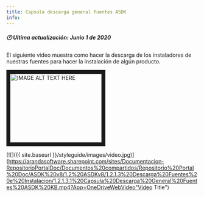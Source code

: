 ```yaml
---
title: Capsula descarga general fuentes ASDK
info:
---
```


##### 🕐 Ultima actualización: Junio 1 de 2020


El siguiente video muestra como hacer la descarga de los instaladores de nuestras fuentes para hacer la instalación de algún producto.

<a href="http://www.youtube.com/watch?feature=player_embedded&v=YOUTUBE_VIDEO_ID_HERE
" target="_blank"><img src="http://img.youtube.com/vi/YOUTUBE_VIDEO_ID_HERE/0.jpg"
alt="IMAGE ALT TEXT HERE" width="240" height="180" border="10" /></a>

[![]({{ site.baseurl }}/styleguide/images/video.jpg)](https://arandasoftware.sharepoint.com/sites/Documentacion-RepositorioPortalDoc/Documentos%20compartidos/Repositorio%20Portal%20Doc/ASDK%20v8/1.2%20ASDKv8/1.2.1.3%20Descarga%20Fuentes%20e%20Instalacion/1.2.1.3.1%20Capsula%20Descarga%20General%20Fuentes%20ASDK%20KB.mp4?App=OneDriveWebVideo"Video Title")

